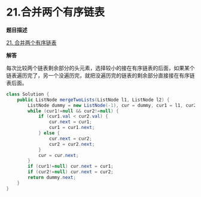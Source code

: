 # 21.合并两个有序链表

**题目描述**

[21. 合并两个有序链表](https://leetcode-cn.com/problems/merge-two-sorted-lists/)

**解答**

每次比较两个链表剩余部分的头元素，选择较小的接在有序链表的后面，如果某个链表遍历完了，另一个没遍历完，就把没遍历完的链表的剩余部分直接接在有序链表后面。

```java
class Solution {
    public ListNode mergeTwoLists(ListNode l1, ListNode l2) {
        ListNode dummy = new ListNode(-1), cur = dummy, cur1 = l1, cur2 = l2;
        while (cur1!=null && cur2!=null) {
            if (cur1.val < cur2.val) {
                cur.next = cur1;
                cur1 = cur1.next;
            } else {
                cur.next = cur2;
                cur2 = cur2.next;
            }
            cur = cur.next;
        }
        if (cur1!=null) cur.next = cur1;
        if (cur2!=null) cur.next = cur2;
        return dummy.next;
    }
}
```